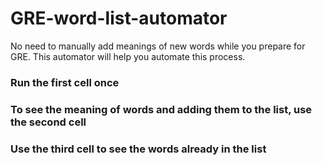 # GRE-word-list-automator
No need to manually add meanings of new words while you prepare for GRE. This automator will help you automate this process. 

<h3 style:color="green">Run the first cell once</h3>
<h3 style:color="green">To see the meaning of words and adding them to the list, use the second cell</h3>
<h3 style:color="green">Use the third cell to see the words already in the list</h3>

